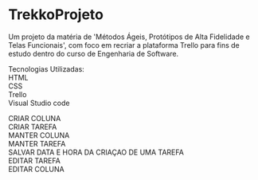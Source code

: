 # TrekkoProjeto
Um projeto da matéria de 'Métodos Ágeis, Protótipos de Alta Fidelidade e Telas Funcionais', com foco em recriar a plataforma Trello para fins de estudo dentro do curso de Engenharia de Software. 

Tecnologias Utilizadas:  
HTML  
CSS  
Trello  
Visual Studio code  

CRIAR COLUNA <br>
CRIAR TAREFA<br>
MANTER COLUNA<br>
MANTER TAREFA<br>
SALVAR DATA E HORA DA CRIAÇAO DE UMA TAREFA <br>
EDITAR TAREFA <br>
EDITAR COLUNA<br>

